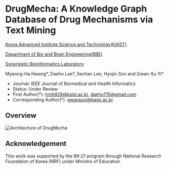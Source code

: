 # DrugMecha: A Knowledge Graph Database of Drug Mechanisms via Text Mining

[Korea Advanced Institute Science and Technology(KAIST)](https://kaist.ac.kr/en/)

[Department of Bio and Brain Engineering(BBE)](https://bioeng.kaist.ac.kr/)

[Synergistic Bioinformatics Laboratory](https://synbi.kaist.ac.kr/)

Myeong-Ha Hwang*, Daeho Lee*, Sechan Lee, Hyojin Son and Gwan-Su Yi†
- Journal: IEEE Journal of Biomedical and Health Informatics
- Status: Under Review
- First Author(*): hmh929@kaist.ac.kr, daeho715@gmail.com
- Corresponding Author(†): gwansuyi@kaist.ac.kr

## Overview

![Architecture of DrugMecha](https://github.com/SYNBI-KAIST/DrugMecha/blob/main/DrugMecha-Overview.png)

## Acknowledgement

This work was supported by the BK-21 program through National Research Foundation of Korea (NRF) under Ministro of Education.
